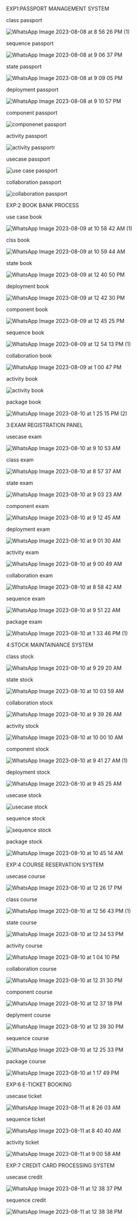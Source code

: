 EXP1:PASSPORT MANAGEMENT SYSTEM

class passport

![WhatsApp Image 2023-08-08 at 8 56 26 PM (1)](https://github.com/janumavilla/CSA11-ooad/assets/112294762/fb1b3423-ef4c-42a3-85fc-6c379085e922)

sequence passport

![WhatsApp Image 2023-08-08 at 9 06 37 PM](https://github.com/janumavilla/CSA11-ooad/assets/112294762/0bacbbc3-99c5-4954-a4be-06362df437fb)

state passport

![WhatsApp Image 2023-08-08 at 9 09 05 PM](https://github.com/janumavilla/CSA11-ooad/assets/112294762/09068428-ee73-4a15-a13d-e462826f34da)

deployment passport

![WhatsApp Image 2023-08-08 at 9 10 57 PM](https://github.com/janumavilla/CSA11-ooad/assets/112294762/9eda4fb4-d50d-4ade-be19-358c9e9fb936)

component passport

![componenet passport](https://github.com/janumavilla/CSA11-ooad/assets/112294762/a5f74be3-23d0-4dbb-9085-7bfd4ee58822)

activity passport

![activity passportr](https://github.com/janumavilla/CSA11-ooad/assets/112294762/5f019642-9360-4e49-a93d-44c8dc9cf5b4)

usecase passport

![use case passport](https://github.com/janumavilla/CSA11-ooad/assets/112294762/6facd0df-72d8-444f-9f53-e57054ccf7d6)

collaboration passport

![collaboration passport](https://github.com/janumavilla/CSA11-ooad/assets/112294762/b410a82d-69eb-44c7-840a-be09e70b5fad)

EXP:2 BOOK BANK PROCESS

use case book

![WhatsApp Image 2023-08-09 at 10 58 42 AM (1)](https://github.com/janumavilla/CSA11-ooad/assets/112294762/d68f4a9c-6626-4b36-ac4f-eaf2c5a844f3)

clss book

![WhatsApp Image 2023-08-09 at 10 59 44 AM](https://github.com/janumavilla/CSA11-ooad/assets/112294762/3f443eab-45dc-4528-a7f9-8e689470a955)

state book

![WhatsApp Image 2023-08-09 at 12 40 50 PM](https://github.com/janumavilla/CSA11-ooad/assets/112294762/6a3db3ac-63bc-4e75-a30b-44eefa2cc89b)

deployment book

![WhatsApp Image 2023-08-09 at 12 42 30 PM](https://github.com/janumavilla/CSA11-ooad/assets/112294762/43eb1812-0353-4d3e-8e1b-621400cd0ae8)

component book

![WhatsApp Image 2023-08-09 at 12 45 25 PM](https://github.com/janumavilla/CSA11-ooad/assets/112294762/c17034f2-624a-4013-9596-a32f9f02044c)

sequence book

![WhatsApp Image 2023-08-09 at 12 54 13 PM (1)](https://github.com/janumavilla/CSA11-ooad/assets/112294762/ebe7fcbd-1c52-4343-ab4b-188c569ec97e)

collaboration book

![WhatsApp Image 2023-08-09 at 1 00 47 PM](https://github.com/janumavilla/CSA11-ooad/assets/112294762/df3e59bc-b8ec-467e-b1ff-b228f37c424f)

activity book

![activity book](https://github.com/janumavilla/CSA11-ooad/assets/112294762/b7381bea-7bd1-4fcd-80b2-c928a81b445c)

package book

![WhatsApp Image 2023-08-10 at 1 25 15 PM (2)](https://github.com/janumavilla/CSA11-ooad/assets/112294762/eaf36411-dfa4-4f1d-8632-b79128933579)

3:EXAM REGISTRATION PANEL

usecase exam

![WhatsApp Image 2023-08-10 at 9 10 53 AM](https://github.com/janumavilla/CSA11-ooad/assets/112294762/e125ba23-e7f8-46a2-8f48-fdd23939fef7)

class exam

![WhatsApp Image 2023-08-10 at 8 57 37 AM](https://github.com/janumavilla/CSA11-ooad/assets/112294762/731224ed-42be-40a8-bcd0-16924be49c9f)

state exam

![WhatsApp Image 2023-08-10 at 9 03 23 AM](https://github.com/janumavilla/CSA11-ooad/assets/112294762/f7b104a8-77dd-460d-9d14-20f447ec616c)

component exam

![WhatsApp Image 2023-08-10 at 9 12 45 AM](https://github.com/janumavilla/CSA11-ooad/assets/112294762/6570dd97-c596-40bd-94fb-1b256b43f41f)

deployment exam

![WhatsApp Image 2023-08-10 at 9 01 30 AM](https://github.com/janumavilla/CSA11-ooad/assets/112294762/62d1cc96-ff50-4434-afd0-18a471a1f85f)

activity exam

![WhatsApp Image 2023-08-10 at 9 00 49 AM](https://github.com/janumavilla/CSA11-ooad/assets/112294762/23217cd0-3094-4f89-87f6-5124601d80f4)

collaboration exam

![WhatsApp Image 2023-08-10 at 8 58 42 AM](https://github.com/janumavilla/CSA11-ooad/assets/112294762/67bde369-32ed-4542-89b5-e2b1537b833a)

sequence exam

![WhatsApp Image 2023-08-10 at 9 51 22 AM](https://github.com/janumavilla/CSA11-ooad/assets/112294762/97358bcb-5d9a-467a-9a61-7ea4da815855)

package exam

![WhatsApp Image 2023-08-10 at 1 33 46 PM (1)](https://github.com/janumavilla/CSA11-ooad/assets/112294762/7e708331-dd27-408e-96cb-784236cb89d7)

4:STOCK MAINTAINANCE SYSTEM

class stock

![WhatsApp Image 2023-08-10 at 9 29 20 AM](https://github.com/janumavilla/CSA11-ooad/assets/112294762/f403f03b-0d9e-4e94-814c-b0e049c0c9d5)

state stock

![WhatsApp Image 2023-08-10 at 10 03 59 AM](https://github.com/janumavilla/CSA11-ooad/assets/112294762/20e4f69f-111f-4d6a-96a2-16362427624f)

collaboration stock

![WhatsApp Image 2023-08-10 at 9 39 26 AM](https://github.com/janumavilla/CSA11-ooad/assets/112294762/3e11ee57-17ac-4cca-a7fb-42f4181b7a96)

activity stock

![WhatsApp Image 2023-08-10 at 10 00 10 AM](https://github.com/janumavilla/CSA11-ooad/assets/112294762/cd39898b-04ce-425d-968e-de29cb83f571)

component stock

![WhatsApp Image 2023-08-10 at 9 41 27 AM (1)](https://github.com/janumavilla/CSA11-ooad/assets/112294762/da52bdec-036e-43f9-8d42-c947a5845afe)

deployment stock

![WhatsApp Image 2023-08-10 at 9 45 25 AM](https://github.com/janumavilla/CSA11-ooad/assets/112294762/c6230e1e-cb43-456f-a701-df0b2203db63)

usecase stock

![usecase stock](https://github.com/janumavilla/CSA11-ooad/assets/112294762/e04abc11-e0ea-40b3-918a-26507cca7411)

sequence stock

![sequence stock](https://github.com/janumavilla/CSA11-ooad/assets/112294762/62d0846a-5d50-474c-b6b3-b7705a0bc6b6)

package stock

![WhatsApp Image 2023-08-10 at 10 45 14 AM](https://github.com/janumavilla/CSA11-ooad/assets/112294762/33f65292-1ade-4e84-b523-40e1d42dd8fc)

EXP:4 COURSE RESERVATION SYSTEM

usecase course

![WhatsApp Image 2023-08-10 at 12 26 17 PM](https://github.com/janumavilla/CSA11-ooad/assets/112294762/157007b1-9887-4d1e-8d42-cd24a4f191fe)

class course

![WhatsApp Image 2023-08-10 at 12 56 43 PM (1)](https://github.com/janumavilla/CSA11-ooad/assets/112294762/2b379e0c-cda9-4595-ad29-31e56796c3d6)

state course

![WhatsApp Image 2023-08-10 at 12 34 53 PM](https://github.com/janumavilla/CSA11-ooad/assets/112294762/0df702ac-c1e5-4ce9-aa27-bb0fe3fcba61)

activity course

![WhatsApp Image 2023-08-10 at 1 04 10 PM](https://github.com/janumavilla/CSA11-ooad/assets/112294762/4cd78bb8-8e8f-45bb-91ed-06b45eb9f073)

collaboration course

![WhatsApp Image 2023-08-10 at 12 31 30 PM](https://github.com/janumavilla/CSA11-ooad/assets/112294762/9e96a1c5-30d3-4ce7-b8a4-b3b27f1e7282)

component course

![WhatsApp Image 2023-08-10 at 12 37 18 PM](https://github.com/janumavilla/CSA11-ooad/assets/112294762/c82ccaec-957f-4b80-8390-fd4ca27af379)

deplyment course

![WhatsApp Image 2023-08-10 at 12 39 30 PM](https://github.com/janumavilla/CSA11-ooad/assets/112294762/d3db9d3b-fad5-4cf9-88d0-8782a1dd0f81)

sequence course

![WhatsApp Image 2023-08-10 at 12 25 33 PM](https://github.com/janumavilla/CSA11-ooad/assets/112294762/943b1cae-2090-4bce-abb4-8d29b70cdefb)

package course

![WhatsApp Image 2023-08-10 at 1 17 49 PM](https://github.com/janumavilla/CSA11-ooad/assets/112294762/ee2e6793-d731-41f7-ba2f-c7060ebc2d51)

EXP:6 E-TICKET BOOKING

usecase ticket

![WhatsApp Image 2023-08-11 at 8 26 03 AM](https://github.com/janumavilla/CSA11-ooad/assets/112294762/be5653d6-1342-4dd0-9054-1dd3d213840a)

sequence ticket

![WhatsApp Image 2023-08-11 at 8 40 40 AM](https://github.com/janumavilla/CSA11-ooad/assets/112294762/c6ca8b74-740f-4be4-b98d-9742c6ab6c0a)

activity ticket

![WhatsApp Image 2023-08-11 at 9 00 58 AM](https://github.com/janumavilla/CSA11-ooad/assets/112294762/1d2c2c40-feaa-44b1-9cff-67a8820c50ec)

EXP:7 CREDIT CARD PROCESSING SYSTEM

usecase credit

![WhatsApp Image 2023-08-11 at 12 38 37 PM](https://github.com/janumavilla/CSA11-ooad/assets/112294762/91af4b8e-60e5-476d-b715-74e1180f157d)

sequence credit

![WhatsApp Image 2023-08-11 at 12 38 38 PM](https://github.com/janumavilla/CSA11-ooad/assets/112294762/3b5fd6c7-5893-4b25-b146-32ed687d04a9)













































